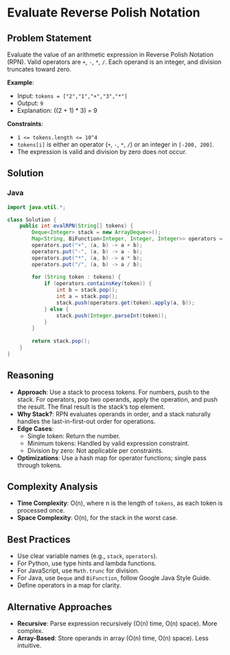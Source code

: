 # Evaluate Reverse Polish Notation

## Problem Statement
Evaluate the value of an arithmetic expression in Reverse Polish Notation (RPN). Valid operators are `+`, `-`, `*`, `/`. Each operand is an integer, and division truncates toward zero.

**Example**:
- Input: `tokens = ["2","1","+","3","*"]`
- Output: `9`
- Explanation: ((2 + 1) * 3) = 9

**Constraints**:
- `1 <= tokens.length <= 10^4`
- `tokens[i]` is either an operator (`+`, `-`, `*`, `/`) or an integer in `[-200, 200]`.
- The expression is valid and division by zero does not occur.

## Solution

### Java
```java
import java.util.*;

class Solution {
    public int evalRPN(String[] tokens) {
        Deque<Integer> stack = new ArrayDeque<>();
        Map<String, BiFunction<Integer, Integer, Integer>> operators = new HashMap<>();
        operators.put("+", (a, b) -> a + b);
        operators.put("-", (a, b) -> a - b);
        operators.put("*", (a, b) -> a * b);
        operators.put("/", (a, b) -> a / b);
        
        for (String token : tokens) {
            if (operators.containsKey(token)) {
                int b = stack.pop();
                int a = stack.pop();
                stack.push(operators.get(token).apply(a, b));
            } else {
                stack.push(Integer.parseInt(token));
            }
        }
        
        return stack.pop();
    }
}
```

## Reasoning
- **Approach**: Use a stack to process tokens. For numbers, push to the stack. For operators, pop two operands, apply the operation, and push the result. The final result is the stack’s top element.
- **Why Stack?**: RPN evaluates operands in order, and a stack naturally handles the last-in-first-out order for operations.
- **Edge Cases**:
  - Single token: Return the number.
  - Minimum tokens: Handled by valid expression constraint.
  - Division by zero: Not applicable per constraints.
- **Optimizations**: Use a hash map for operator functions; single pass through tokens.

## Complexity Analysis
- **Time Complexity**: O(n), where n is the length of `tokens`, as each token is processed once.
- **Space Complexity**: O(n), for the stack in the worst case.

## Best Practices
- Use clear variable names (e.g., `stack`, `operators`).
- For Python, use type hints and lambda functions.
- For JavaScript, use `Math.trunc` for division.
- For Java, use `Deque` and `BiFunction`, follow Google Java Style Guide.
- Define operators in a map for clarity.

## Alternative Approaches
- **Recursive**: Parse expression recursively (O(n) time, O(n) space). More complex.
- **Array-Based**: Store operands in array (O(n) time, O(n) space). Less intuitive.